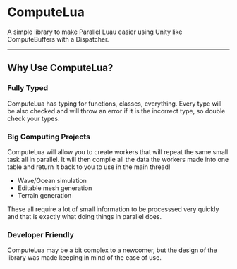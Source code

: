# ComputeLua

A simple library to make Parallel Luau easier using Unity like ComputeBuffers with a Dispatcher.

---

## Why Use ComputeLua?

### Fully Typed

ComputeLua has typing for functions, classes, everything. Every type will be also checked and will throw an error if it is the incorrect type, so double check your types.

### Big Computing Projects

ComputeLua will allow you to create workers that will repeat the same small task all in parallel. It will then compile all the data the workers made into one table and return it back to you to use in the main thread! 
* Wave/Ocean simulation
* Editable mesh generation
* Terrain generation

These all require a lot of small information to be processsed very quickly and that is exactly what doing things in parallel does.

### Developer Friendly

ComputeLua may be a bit complex to a newcomer, but the design of the library was made keeping in mind of the ease of use. 